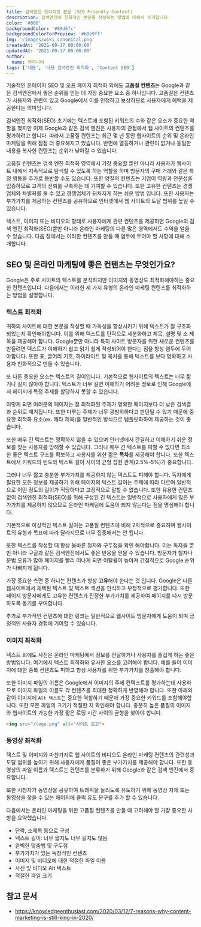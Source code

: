 ```yaml
---
title: 검색엔진 친화적인 본문 (SEO Friendly Content)
description: 검색엔진에 친화적인 본문을 작성하는 방법에 대해서 소개합니다.
color: '#000'
backgroundColor: '#80d6fc'
backgroundColorForPreview: '#b8e9ff'
img: '/images/wiki_canonical.png'
createdAt: '2021-09-17 00:00:00'
updatedAt: '2021-09-17 00:00:00'
author:
  name: 엔지니어
tags: ['내용', '내용 검색엔진 최적화', 'Content SEO']
---
```


기술적인 온페이지 SEO 및 오프 페이지 최적화 외에도 **고품질 컨텐츠**는 Google과 같은 검색엔진에서 좋은 순위를 얻는 데 가장 중요한 요소 중 하나입니다. 고품질은 컨텐츠가 사용자와 관련이 있고 Google에서 이를 인정하고 보상하므로 사용자에게 혜택을 제공한다는 의미입니다.

<!--more-->

검색엔진 최적화(SEO) 초기에는 텍스트에 포함된 키워드의 수와 같은 요소가 중요한 역할을 했지만 이제 Google과 같은 검색 엔진은 사용자의 관점에서 웹 사이트의 컨텐츠를 평가하려고 합니다. 따라서 고품질 컨텐츠는 최근 몇 년 동안 웹사이트의 순위 및 온라인 마케팅을 위해 점점 더 중요해지고 있습니다. 반면에 열등하거나 관련이 없거나 동일한 내용을 복사한 컨텐츠는 순위가 낮아질 수 있습니다.

고품질 컨텐츠는 검색 엔진 최적화 영역에서 가장 중요할 뿐만 아니라 사용자가 웹사이트 내에서 지속적으로 탐색할 수 있도록 하는 역할을 하며 방문자의 구매 거래와 같은 특정 행동을 추가로 동반할 수도 있습니다. 또한 양질의 컨텐츠는 기업이 역량과 전문성을 입증하므로 고객의 신뢰를 구축하는 데 기여할 수 있습니다. 또한 고유한 컨텐츠는 경쟁업체와 차별화를 둘 수 있고 경쟁업체가 뒤처지게 하는 쉬운 방법 입니다. 또한 사용자는 부가가치를 제공하는 컨텐츠를 공유하므로 인터넷에서 웹 사이트의 도달 범위를 높일 수 있습니다.

텍스트, 이미지 또는 비디오의 형태로 사용자에게 관련 컨텐츠를 제공하면 Google의 검색 엔진 최적화(SEO)뿐만 아니라 온라인 마케팅의 다른 많은 영역에서도 수익을 얻을 수 있습니다. 다음 장에서는 이러한 컨텐츠를 만들 때 염두에 두어야 할 사항에 대해 소개합니다.

## SEO 및 온라인 마케팅에 좋은 컨텐츠는 무엇인가요?

Google은 주로 사이트의 텍스트를 분석하지만 이미지와 동영상도 최적화해야하는 중요한 컨텐츠입니다. 다음에서는 이러한 세 가지 유형의 온라인 마케팅 컨텐츠를 최적화하는 방법을 설명합니다.

<simple-diagnosis title='컨텐츠 SEO 진단하기' description='검색엔진 최적화를 위한 컨텐츠를 진단해보세요.'></simple-diagnosis>

### 텍스트 최적화

귀하의 사이트에 대한 본문을 작성할 때 가독성을 향상시키기 위해 텍스트가 잘 구조화되었는지 확인해야합니다. 이를 위해 텍스트를 단락으로 세분화하고 제목, 설명 및 소 제목을 제공해야 합니다. Google뿐만 아니라 특히 사이트 방문자를 위한 새로운 컨텐츠를 만들려면 텍스트가 이해하기 쉽고 읽기 쉽게 작성되어야 한다는 점을 항상 염두에 두어야합니다. 또한 표, 글머리 기호, 하이라이트 및 목차를 통해 텍스트를 보다 명확하고 사용자 친화적으로 만들 수 있습니다.

또 다른 중요한 요소는 텍스트의 길이입니다. 기본적으로 웹사이트의 텍스트는 너무 짧거나 길지 않아야 합니다. 텍스트가 너무 길면 이해하기 어려운 정보로 인해 Google에서 페이지에 특정 주제를 할당하지 못할 수 있습니다.

이렇게 되면 여러분의 페이지는 잘 최적화된 주제가 명확한 페이지보다 더 낮은 검색결과 순위로 매겨집니다. 또한 다루는 주제가 너무 광범위하다고 판단될 수 있기 때문에 중요한 최적화 요소(ex. 메타 제목)를 일반적인 방식으로 템플릿화하여 제공하는 것이 좋습니다.

또한 매우 긴 텍스트는 명확하지 않을 수 있으며 인터넷에서 간결하고 이해하기 쉬운 정보를 찾는 사용자를 방해할 수 있습니다. 그러나 매우 긴 텍스트를 피할 수 없다면 최소한 좋은 텍스트 구조를 확보하고 사용자를 위한 짧은 **목차**를 제공해야 합니다. 또한 텍스트에서 키워드의 빈도와 텍스트 길이 사이의 균형 잡힌 관계(2.5%-5%)가 중요합니다.

그러나 너무 짧고 충분한 부가가치를 제공하지 않는 텍스트도 피해야 합니다. 독자에게 필요한 모든 정보를 제공하기 위해 페이지의 텍스트 길이는 주제에 따라 다르며 일반적으로 어떤 정도의 길이가 적당하다고 고정적으로 말할 수 없습니다. 또한 유용한 컨텐츠 없이 검색엔진 최적화(SEO)를 위해 구성된 긴 텍스트는 일반적으로 사용자에게 많은 부가가치를 제공하지 않으므로 온라인 마케팅에 도움이 되지 않는다는 점을 명심해야 합니다.

기본적으로 이상적인 텍스트 길이는 고품질 컨텐츠에 비해 2차적으로 중요하며 웹사이트의 유형과 목표에 따라 달라지므로 너무 집중해서는 안 됩니다.

또한 텍스트를 작성할 때 항상 올바른 철자와 구두점을 확인 해야합니다. 이는 독자들 뿐만 아니라 구글과 같은 검색엔진에서도 좋은 반응을 얻을 수 있습니다. 방문자가 철자나 문법 오류가 많아 페이지를 빨리 떠나게 되면 이탈률이 높아져 간접적으로 Google 순위가 나빠지게 됩니다.

가장 중요한 측면 중 하나는 컨텐츠가 항상 **고유**해야 한다는 것 입니다. Google은 다른 웹사이트에서 채택된 텍스트 및 텍스트 섹션을 인식하고 부정적으로 평가합니다. 또한 페이지 방문자에게도 고유한 컨텐츠가 진정한 부가가치를 제공하여 페이지를 다시 방문하도록 동기를 부여합니다.

추가로 부가적인 컨텐츠에 대한 링크는 일반적으로 웹사이트 방문자에게 도움이 되며 긍정적인 사용자 경험에 기여할 수 있습니다.

### 이미지 최적화

텍스트 외에도 사진은 온라인 마케팅에서 정보를 전달하거나 사용자를 즐겁게 하는 좋은 방법입니다. 여기에서 텍스트 최적화와 유사한 요소를 고려해야 합니다. 예를 들어 이미지에 대한 중복 컨텐츠도 피하고 항상 사용자를 위한 부가가치를 창출해야 합니다.

또한 이미지 파일의 이름은 Google에서 이미지의 주제 컨텍스트를 평가하는데 사용하므로 이미지 파일의 이름도 각 컨텐츠를 최대한 정확하게 반영해야 합니다. 또한 아래와 같이 이미지에 `Alt 텍스트`는 중요한 역할하기 때문에 가장 중요한 키워드를 포함해야합니다. 또한 모든 파일의 크기가 적절한 지 확인해야 합니다. 충분히 높은 품질의 이미지와 웹사이트의 가능한 가장 짧은 로딩 시간 사이의 균형을 찾아야 합니다.

```html
<img src="/logo.png" alt="사이트 로고">
```

### 동영상 최적화

텍스트 및 이미지와 마찬가지로 웹 사이트의 비디오도 온라인 마케팅 컨텐츠의 관련성과 도달 범위를 높이기 위해 사용자에게 품질이 좋은 부가가치를 제공해야 합니다. 또한 동영상의 파일 이름과 텍스트는 컨텐츠를 분류하기 위해 Google과 같은 검색 엔진에서 중요합니다.

또한 시청자가 동영상을 공유하여 트래픽을 늘리도록 유도하기 위해 동영상 자체 또는 동영상을 찾을 수 있는 페이지에 클릭 유도 문구를 추가 할 수 있습니다.

다음에서는 온라인 마케팅을 위한 고품질 컨텐츠를 만들 때 고려해야 할 가장 중요한 사항을 요약했습니다.

- 단락, 소제목 등으로 구성
- 텍스트 길이: 너무 짧지도 너무 길지도 않음
- 완벽한 맞춤법 및 구두점
- 부가가치가 있는 독창적인 컨텐츠
- 이미지 및 비디오에 대한 적절한 파일 이름
- 사진 및 비디오 Alt 텍스트
- 적절한 파일 크기

## 참고 문서

- https://knowledgeenthusiast.com/2020/03/12/7-reasons-why-content-marketing-is-still-king-in-2020/
